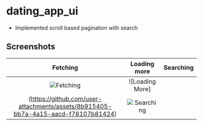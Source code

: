 # dating_app_ui

- Implemented scroll based pagination with search

## Screenshots

| Fetching | Loading more | Searching |
|:-:|:-:|:-:|
| ![Fetching](https://github.com/user-attachments/assets/d0bb3d68-f488-48ee-a510-d045f9924053) | ![Loading More]
(https://github.com/user-attachments/assets/8b915405-bb7a-4a15-aacd-f78107b81424) | ![Searching](https://github.com/user-attachments/assets/adfa0fb0-3500-4570-b6db-96f79e503df9) |
